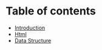 # Table of contents

* [Introduction](README.md)
* [Html](html.md)
* [Data Structure](data-structure.md)

